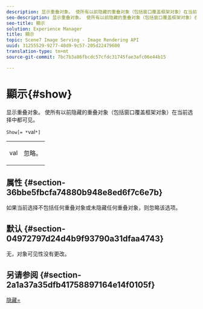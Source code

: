 ```yaml
---
description: 显示重叠对象。 使所有以前隐藏的重叠对象（包括窗口覆盖框架对象）在当前选择中都可见。
seo-description: 显示重叠对象。 使所有以前隐藏的重叠对象（包括窗口覆盖框架对象）在当前选择中都可见。
seo-title: 顯示
solution: Experience Manager
title: 顯示
topic: Scene7 Image Serving - Image Rendering API
uuid: 31255529-9277-40d9-9c57-205d22479600
translation-type: tm+mt
source-git-commit: 7bc7b3a86fbcdc57cfdc31745fae3afc06e44b15

---
```



# 顯示{#show}

显示重叠对象。 使所有以前隐藏的重叠对象（包括窗口覆盖框架对象）在当前选择中都可见。

`Show[= *`val`*]`

<table id="simpletable_88D25B9C8E0A47EF90C8ABEBDE777183"> 
 <tr class="strow"> 
  <td class="stentry"> <p><span class="varname"> val</span> </p> </td> 
  <td class="stentry"> <p>忽略。 </p></td> 
 </tr> 
</table>

## 属性 {#section-36bbe5fbcfa74880b948e8ed6f7c6e7b}

如果当前选择不包括任何重叠对象或未隐藏任何重叠对象，则忽略该选项。

## 默认 {#section-04972797d24d4b9f93790a31dfaa4743}

无，对象可见性没有更改。

## 另请参阅 {#section-2a1a37a35dfb41758897164e14f0105f}

[隐藏=](../../../../../ir-api/http-protocol/image-rendering-api-ref/c-ir-http-protocol-ref/c-ir-http-protocol-command-reference/r-ir-hide.md#reference-681b9782f90a45b18ed50292ab2c096c)
